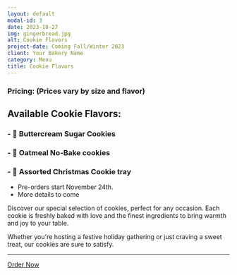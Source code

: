 ```yaml
---
layout: default
modal-id: 3
date: 2023-10-27
img: gingerbread.jpg
alt: Cookie Flavors
project-date: Coming Fall/Winter 2023
client: Your Bakery Name
category: Menu
title: Cookie Flavors
---
```


### **Pricing:** (Prices vary by size and flavor)

## **Available Cookie Flavors:**
### - 🍪 **Buttercream Sugar Cookies**
### - 🍪 **Oatmeal No-Bake cookies**
### - 🎄 **Assorted Christmas Cookie tray**
  - Pre-orders start November 24th.
  - More details to come

Discover our special selection of cookies, perfect for any occasion. Each cookie is freshly baked with love and the finest ingredients to bring warmth and joy to your table.

Whether you're hosting a festive holiday gathering or just craving a sweet treat, our cookies are sure to satisfy.

---

[Order Now](#) <!-- Replace '#' with the link to your ordering page -->
